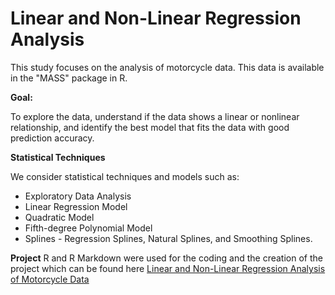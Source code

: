 # Linear and Non-Linear Regression Analysis

This study focuses on the analysis of motorcycle data. This data is available in the "MASS" package in R.


**Goal:** 

To explore the data, understand if the data shows a linear or nonlinear relationship, and identify the best model that fits the data with good prediction accuracy. 


**Statistical Techniques**

We consider statistical techniques and models such as:
* Exploratory Data Analysis
* Linear Regression Model
* Quadratic Model
* Fifth-degree Polynomial Model
* Splines - Regression Splines, Natural Splines, and Smoothing Splines.

**Project**
R and R Markdown were used for the coding and the creation of the project which can be found here [Linear and Non-Linear Regression Analysis of Motorcycle Data](https://rpubs.com/Saidat/Linear_and_Non_Linear_Regression_Analysis)
